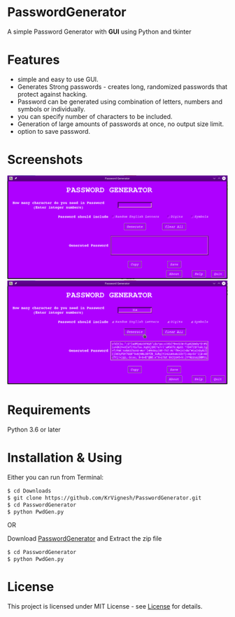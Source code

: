 # PasswordGenerator
A simple Password Generator with **GUI** using Python and tkinter

# Features
- simple and easy to use GUI.
- Generates Strong passwords - creates long, randomized passwords that protect against hacking.
- Password can be generated using combination of letters, numbers and symbols or individually.
- you can specify number of characters to be included.
- Generation of large amounts of passwords at once, no output size limit.
- option to save password.

# Screenshots
![screenshot1](https://github.com/KrVignesh/PasswordGenerator/blob/master/ScreenShots/Screenshot_20180916_083847.png)
![screenshot2](https://github.com/KrVignesh/PasswordGenerator/blob/master/ScreenShots/Screenshot_20180916_084210.png)

# Requirements
Python 3.6 or later

# Installation & Using

Either you can run from Terminal:
```
$ cd Downloads
$ git clone https://github.com/KrVignesh/PasswordGenerator.git
$ cd PasswordGenerator
$ python PwdGen.py
```
OR

Download [PasswordGenerator](https://github.com/KrVignesh/PasswordGenerator/archive/master.zip)
and Extract the zip file
```
$ cd PasswordGenerator
$ python PwdGen.py
```
# License
This project is licensed under MIT License - see [License](https://github.com/KrVignesh/PasswordGenerator/blob/master/LICENSE) for details.
